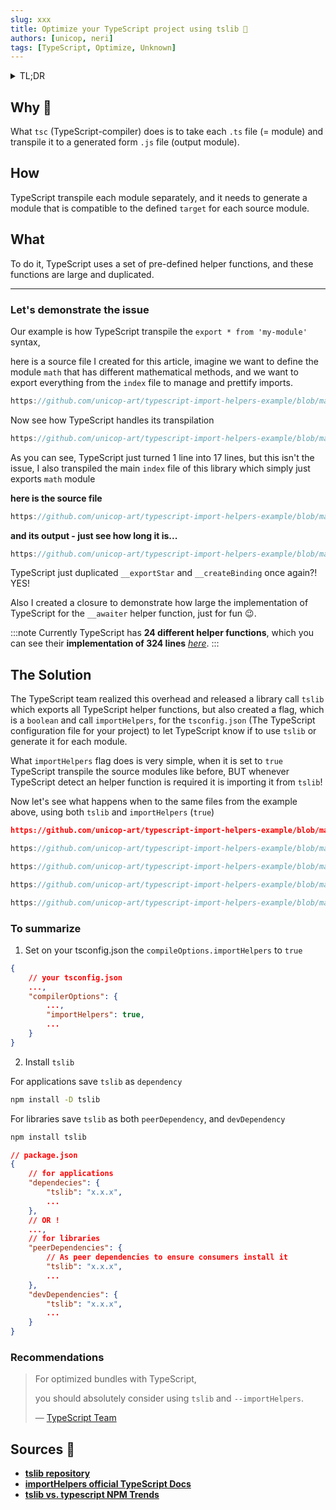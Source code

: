 ```yaml
---
slug: xxx
title: Optimize your TypeScript project using tslib 🧿
authors: [unicop, neri]
tags: [TypeScript, Optimize, Unknown]
---
```


<details>
    <summary>TL;DR</summary>
    
    1. Add to your <code>tsconifg.json</code> <code>compilerOptions.importHelpers</code> to <code>true</code>.

<br/>
2. Install <code>tslib</code> as <code>dependency</code> for applications, and as <code>peerDependency</code> + <code>devDependency</code> for libraries.

</details>

## Why 🤔

What `tsc` (TypeScript-compiler) does is to take each `.ts` file (= module) and transpile it to a generated form `.js` file (output module).

## How

TypeScript transpile each module separately, and it needs to generate a module that is compatible to the defined `target` for each source module.

## What

To do it, TypeScript uses a set of pre-defined helper functions, and these functions are large and duplicated.

---

### Let's demonstrate the issue

Our example is how TypeScript transpile the `export * from 'my-module'` syntax,

here is a source file I created for this article, imagine we want to define the module `math` that has different mathematical methods, and we want to export everything from the `index` file to manage and prettify imports.

```ts reference title="src/math/index.ts"
https://github.com/unicop-art/typescript-import-helpers-example/blob/main/src/math/index.ts
```

Now see how TypeScript handles its transpilation

```js reference title="dist/no-import-helpers-out-tsc/math/index.js"
https://github.com/unicop-art/typescript-import-helpers-example/blob/main/dist/false-import-helpers-out-tsc/math/index.js#L1-L18

```

As you can see, TypeScript just turned 1 line into 17 lines, but this isn't the issue,
I also transpiled the main `index` file of this library which simply just exports `math` module

**here is the source file**

```ts reference title="src/index.ts"
https://github.com/unicop-art/typescript-import-helpers-example/blob/main/src/index.ts#L6-L20
```

**and its output - just see how long it is...**

```js reference title="dist/no-import-helpers-out-tsc/math/index.js"
https://github.com/unicop-art/typescript-import-helpers-example/blob/main/dist/false-import-helpers-out-tsc/index.js#L1-L80

```

TypeScript just duplicated `__exportStar` and `__createBinding` once again?! YES!

Also I created a closure to demonstrate how large the implementation of TypeScript for the `__awaiter` helper function, just for fun 😉.

:::note
Currently TypeScript has **24 different helper functions**, which you can see their **implementation of 324 lines** _[here](https://github.com/microsoft/tslib/blob/main/tslib.js#L16-L41)_.
:::

## The Solution

The TypeScript team realized this overhead and released a library call `tslib` which exports all TypeScript helper functions, but also created a flag, which is a `boolean` and call `importHelpers`, for the `tsconfig.json` (The TypeScript configuration file for your project) to let TypeScript know if to use `tslib` or generate it for each module.

What `importHelpers` flag does is very simple, when it is set to `true` TypeScript transpile the source modules like before, BUT whenever TypeScript detect an helper function is required it is importing it from `tslib`!

Now let's see what happens when to the same files from the example above, using both `tslib` and `importHelpers` (`true`)

```json reference title="tsconfig.json when 'importHelpers' is 'true'"
https://github.com/unicop-art/typescript-import-helpers-example/blob/main/tsconfig.true-import-helpers.json#L1-L17

```

```ts reference title="src/math/index.ts - source"
https://github.com/unicop-art/typescript-import-helpers-example/blob/main/src/math/index.ts
```

```js reference title="dist/math/index.js - transpiled using tslib (previously was 17 lines see above 👆)"
https://github.com/unicop-art/typescript-import-helpers-example/blob/main/dist/true-import-helpers-out-tsc/math/index.js#L1-L5
```

```ts reference title="src/index.ts - source"
https://github.com/unicop-art/typescript-import-helpers-example/blob/main/src/index.ts#L4-L30
```

```js reference title="dist/index.js - transpiled with tslib to 16 lines, (previously was more than 50 lines see above 👆)"
https://github.com/unicop-art/typescript-import-helpers-example/blob/main/dist/true-import-helpers-out-tsc/index.js#L7-L30
```

### To summarize

1. Set on your tsconfig.json the `compileOptions.importHelpers` to `true`

```json title="YOUR tsconfig.json"
{
    // your tsconfig.json
    ...,
    "compilerOptions": {
        ...,
        "importHelpers": true,
        ...
    }
}
```

2. Install `tslib`

For applications save `tslib` as `dependency`

```bash
npm install -D tslib
```

For libraries save `tslib` as both `peerDependency`, and `devDependency`

```bash
npm install tslib
```

```json
// package.json
{
    // for applications
    "dependecies": {
        "tslib": "x.x.x",
        ...
    },
    // OR !
    ...,
    // for libraries
    "peerDependencies": {
        // As peer dependencies to ensure consumers install it
        "tslib": "x.x.x",
        ...
    },
    "devDependencies": {
        "tslib": "x.x.x",
        ...
    }
}
```

### Recommendations

<!-- - The TypeScript team is recommending it on the `tslib` readme, and I will quote -->

> For optimized bundles with TypeScript,
>
> you should absolutely consider using `tslib` and `--importHelpers`.
>
> — [TypeScript Team](https://github.com/Microsoft/tslib#tslib)

## Sources 🔗

- **[tslib repository](https://github.com/Microsoft/tslib#tslib)**
- **[importHelpers official TypeScript Docs](https://www.typescriptlang.org/tsconfig#importHelpers)**
- **[tslib vs. typescript NPM Trends](https://npmtrends.com/tslib-vs-typescript)**
